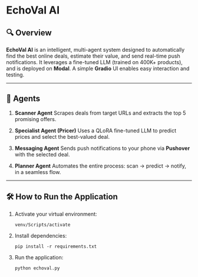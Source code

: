 # EchoVal AI 

## 🔍 Overview

**EchoVal AI** is an intelligent, multi-agent system designed to automatically find the best online deals, estimate their value, and send real-time push notifications. It leverages a fine-tuned LLM (trained on 400K+ products), and is deployed on **Modal**. A simple **Gradio** UI enables easy interaction and testing.

---

## 🤖 Agents

1. **Scanner Agent**
   Scrapes deals from target URLs and extracts the top 5 promising offers.

2. **Specialist Agent (Pricer)**
   Uses a QLoRA fine-tuned LLM to predict prices and select the best-valued deal.

3. **Messaging Agent**
   Sends push notifications to your phone via **Pushover** with the selected deal.

4. **Planner Agent**
   Automates the entire process: scan → predict → notify, in a seamless flow.

---

## 🛠️ How to Run the Application

1. Activate your virtual environment:

   ```
   venv/Scripts/activate
   ```

2. Install dependencies:

   ```
   pip install -r requirements.txt
   ```

3. Run the application:

   ```
   python echoval.py
   ```


